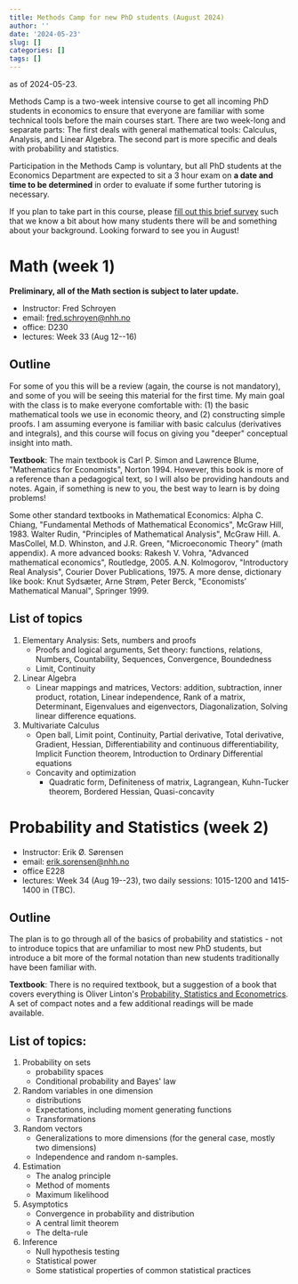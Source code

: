 ```yaml
---
title: Methods Camp for new PhD students (August 2024)
author: ''
date: '2024-05-23'
slug: []
categories: []
tags: []
---
```





as of 2024-05-23.

Methods Camp is a two-week intensive course to get all incoming PhD students
in economics to ensure that everyone are familiar with some technical
tools before the main courses start. There are two week-long and separate parts: The first
deals with general mathematical tools: Calculus, Analysis, and Linear Algebra. The second part
is more specific and deals with probability and statistics. 

Participation in the Methods Camp is voluntary, but all PhD students at the Economics Department are expected
to sit a 3 hour exam on **a date and time to be determined** in order to evaluate if some further
tutoring is necessary.  

If you plan to take part in this course, please [fill out this brief survey](https://forms.gle/E5mtDKQfTwDJvrya6) such
that we know a bit about how many students there will be and something about your background. Looking forward
to see you in August!


# Math (week 1)
**Preliminary, all of the Math section is subject to later update.**


- Instructor: Fred Schroyen
- email: <fred.schroyen@nhh.no>
- office: D230
- lectures: Week 33 (Aug 12--16)

## Outline
For some of you this will be a review (again, the course is not mandatory), and
some of you will be seeing this material for the first time. My main goal with
the class is to make everyone comfortable with: (1) the basic mathematical tools
we use in economic theory, and (2) constructing simple proofs. I am assuming
everyone is familiar with basic calculus (derivatives and integrals), and this course
will focus on giving you "deeper" conceptual insight into math.

**Textbook**: The main textbook is Carl P. Simon and Lawrence Blume, 
"Mathematics for Economists", Norton 1994. However, this book is more of a reference
than a pedagogical text, so I will also be providing handouts and notes. Again, if
something is new to you, the best way to learn is by doing problems!

Some other standard textbooks in Mathematical Economics: Alpha C. Chiang,
"Fundamental Methods of Mathematical Economics", McGraw Hill, 1983. Walter
Rudin, "Principles of Mathematical Analysis", McGraw Hill. A. MasCollel, M.D.
Whinston, and J.R. Green, "Microeconomic Theory" (math appendix). A more 
advanced books: Rakesh V. Vohra, "Advanced mathematical economics", Routledge,
2005. A.N. Kolmogorov, "Introductory Real Analysis", Courier Dover 
Publications, 1975. A more dense, dictionary like book: Knut Sydsæter, Arne Strøm,
Peter Berck, "Economists’ Mathematical Manual", Springer 1999.

## List of topics

1. Elementary Analysis: Sets, numbers and proofs
    - Proofs and logical arguments, Set theory: functions, relations, Numbers, Countability, Sequences, Convergence, Boundedness
    - Limit, Continuity
2. Linear Algebra
    - Linear mappings and matrices, Vectors: addition, subtraction, inner product, rotation, Linear independence, Rank of a matrix, Determinant, Eigenvalues and eigenvectors, Diagonalization, Solving linear difference equations.
3. Multivariate Calculus
    - Open ball, Limit point, Continuity, Partial derivative, Total derivative, Gradient, Hessian, Differentiability and continuous differentiability, Implicit Function theorem, Introduction to Ordinary Differential equations
    - Concavity and optimization
        - Quadratic form, Definiteness of matrix, Lagrangean, Kuhn-Tucker theorem, Bordered Hessian, Quasi-concavity


# Probability and Statistics (week 2)

- Instructor: Erik Ø. Sørensen
- email: <erik.sorensen@nhh.no>
- office E228
- lectures: Week 34 (Aug 19--23), two daily sessions: 1015-1200 and 1415-1400 in  (TBC).

## Outline
The plan is to go through all of the basics of probability and statistics - not to introduce
topics that are unfamiliar to most new PhD students, but introduce a bit more of the
formal notation than new students traditionally have been familiar with. 

**Textbook**: There is no required textbook, but a suggestion of a book that covers everything is Oliver Linton's [Probability, Statistics and Econometrics](https://www.amazon.com/Probability-Statistics-Econometrics-Oliver-Linton-dp-0128104953/dp/0128104953/). 
A set of compact notes and a few additional readings will be made available. 

## List of topics:

1. Probability on sets 
    - probability spaces
    - Conditional probability and Bayes' law
2. Random variables in one dimension
    - distributions
    - Expectations, including moment generating functions
    - Transformations
3. Random vectors
    - Generalizations to more dimensions (for the general case, mostly two dimensions)
    - Independence and random n-samples.
4. Estimation
    - The analog principle
    - Method of moments
    - Maximum likelihood
5. Asymptotics
    - Convergence in probability and distribution
    - A central limit theorem
    - The delta-rule
6. Inference 
    - Null hypothesis testing
    - Statistical power
    - Some statistical properties of common statistical practices

